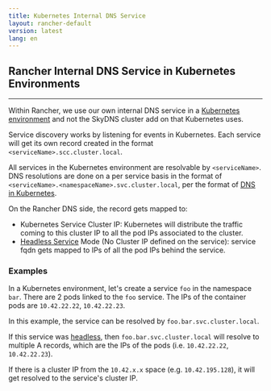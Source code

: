 ```yaml
---
title: Kubernetes Internal DNS Service
layout: rancher-default
version: latest
lang: en
---
```


## Rancher Internal DNS Service in Kubernetes Environments 
---

Within Rancher, we use our own internal DNS service in a [Kubernetes environment]({{site.baseurl}}/rancher/{{page.version}}/{{page.lang}}/configuration/environments/) and not the SkyDNS cluster add on that Kubernetes uses. 

Service discovery works by listening for events in Kubernetes. Each service will get its own record created in the format `<serviceName>.scc.cluster.local`. 

All services in the Kubernetes environment are resolvable by `<serviceName>`. DNS resolutions are done on a per service basis in the format of `<serviceName>.<namespaceName>.svc.cluster.local`, per the format of [DNS in Kubernetes](https://github.com/kubernetes/kubernetes/blob/release-1.2/cluster/addons/dns/README.md).

On the Rancher DNS side, the record gets mapped to:

* Kubernetes Service Cluster IP: Kubernetes will distribute the traffic coming to this cluster IP to all the pod IPs associated to the cluster. 
* [Headless Service](http://kubernetes.io/docs/user-guide/services/#headless-services) Mode (No Cluster IP defined on the service): service fqdn gets mapped to IPs of all the pod IPs behind the service. 

### Examples

In a Kubernetes environment, let's create a service `foo` in the namespace `bar`. There are 2 pods linked to the `foo` service. The IPs of the container pods are `10.42.22.22`, `10.42.22.23`. 

In this example, the service can be resolved by `foo.bar.svc.cluster.local`.

If this service was [headless](http://kubernetes.io/docs/user-guide/services/#headless-services), then `foo.bar.svc.cluster.local` will resolve to multiple A records, which are the IPs of the pods (i.e. `10.42.22.22`, `10.42.22.23`).  

If there is a cluster IP from the `10.42.x.x` space (e.g. `10.42.195.128`), it will get resolved to the service's cluster IP. 